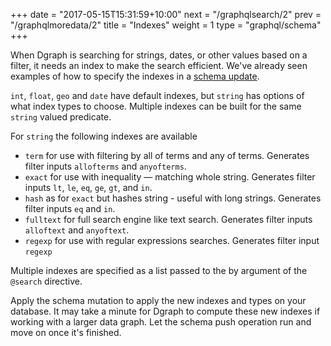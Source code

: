 +++
date = "2017-05-15T15:31:59+10:00"
next = "/graphqlsearch/2"
prev = "/graphqlmoredata/2"
title = "Indexes"
weight = 1
type = "graphql/schema"
+++

When Dgraph is searching for strings, dates, or other values based on a filter,
it needs an index to make the search efficient. We've already seen examples of
how to specify the indexes in a [schema update](../../graphqlschema/3).

`int`, `float`, `geo` and `date` have default indexes, but `string` has options
of what index types to choose. Multiple indexes can be built for the same
`string` valued predicate.

For `string` the following indexes are available

- `term` for use with filtering by all of terms and any of terms. Generates
  filter inputs `allofterms` and `anyofterms`.
- `exact` for use with inequality — matching whole string. Generates filter
  inputs `lt`, `le`, `eq`, `ge`, `gt`, and `in`.
- `hash` as for `exact` but hashes string - useful with long strings. Generates
  filter inputs `eq` and `in`.
- `fulltext` for full search engine like text search. Generates filter inputs
  `alloftext` and `anyoftext`.
- `regexp` for use with regular expressions searches. Generates filter input
  `regexp`

Multiple indexes are specified as a list passed to the by argument of the
`@search` directive.

Apply the schema mutation to apply the new indexes and types on your database.
It may take a minute for Dgraph to compute these new indexes if working with a
larger data graph. Let the schema push operation run and move on once it's
finished.
